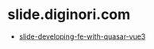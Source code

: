 # slide.diginori.com

- [slide-developing-fe-with-quasar-vue3](https://becky2sawyer.github.io/slides/slide-developing-fe-with-quasar-vue3)

